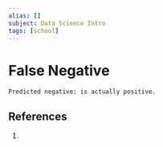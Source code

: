 ```yaml
---
alias: []
subject: Data Science Intro
tags: [school]
---
```

# False Negative

```ad-note
Predicted negative: is actually positive.
```

## References
1. 